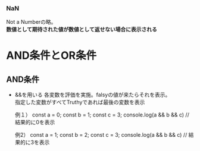 ### NaN
Not a Numberの略。  
**数値として期待された値が数値として返せない場合に表示される**

# AND条件とOR条件

## AND条件
- &&を用いる
  各変数を評価を実施。falsyの値が来たらそれを表示。  
  指定した変数がすべてTruthyであれば最後の変数を表示

    例１）
    const a = 0;
    const b = 1;
    const c = 3;
    console.log(a && b && c)
    // 結果的に0を表示
    
    例2）
    const a = 1;
    const b = 2;
    const c = 3;
    console.log(a && b && c)
    // 結果的に3を表示
